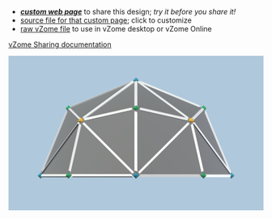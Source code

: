 
 - [***custom web page***][post] to share this design; *try it before you share it!*
 - [source file for that custom page][source]; click to customize
 - [raw vZome file][raw] to use in vZome desktop or vZome Online

[vZome Sharing documentation](https://vzome.github.io/vzome/sharing.html#how-it-works)

![Image](<60-gon field-Octahedral-Dome.png>)


[post]: <https://John-Kostick.github.io/vzome-sharing/2022/03/15/60-gon field-Octahedral-Dome-12-18-15.html>
[source]: <https://github.com/John-Kostick/vzome-sharing/edit/main/_posts/2022-03-15-60-gon field-Octahedral-Dome-12-18-15.md>
[raw]: <https://raw.githubusercontent.com/John-Kostick/vzome-sharing/main/2022/03/15/12-18-15-60-gon field-Octahedral-Dome/60-gon field-Octahedral-Dome.vZome>